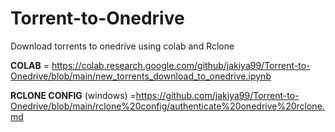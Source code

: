 # Torrent-to-Onedrive

Download torrents to onedrive using colab and Rclone

**COLAB** = https://colab.research.google.com/github/jakiya99/Torrent-to-Onedrive/blob/main/new_torrents_download_to_onedrive.ipynb

**RCLONE CONFIG** (windows) =https://github.com/jakiya99/Torrent-to-Onedrive/blob/main/rclone%20config/authenticate%20onedrive%20rclone.md

